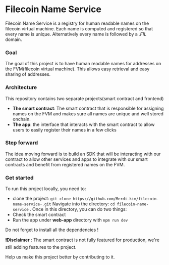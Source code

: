 # Filecoin Name Service

Filecoin Name Service is a registry for human readable names on the filecoin virtual machine. Each name is computed and registered so that every name is unique. Alternatively every name is followed by a *.FIL* domain. 

### Goal 
The goal of this project is to have human readable names for addresses on the FVM(filecoin virtual machine). This allows easy retrieval and easy sharing of addresses. 

### Architecture
This repository contains two separate projects(smart contract and frontend)
- **The smart contract**: The smart contract that is responsible for assigning names on the FVM and makes sure all names are unique and well stored onchain. 
- **The app**: the interface that interacts with the smart contract to allow users to easily register their names in a few clicks

### Step forward
The idea moving forward is to build an SDK that will be interacting with our contract to allow other services and apps to integrate with our smart contracts and benefit from registered names on the FVM.

### Get started
To run this project locally, you need to:
- clone the project: ```git clone https://github.com/Merdi-kim/filecoin-name-service-.git``` 
Navigate into the directory: ```cd filecoin-name-service``` .
Once in this directory, you can do two things:
- Check the smart contract 
- Run the app under **web-app** directory with ```npm run dev```

Do not forget to install all the dependencies ! 

**❗️Disclaimer** : The smart contract is not fully featured for production, we're still adding features to the project. 

Help us make this project better by contributing to it. 



